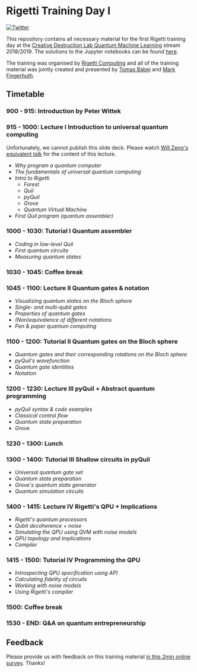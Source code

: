 # Rigetti Training Day I
[![Twitter](https://img.shields.io/twitter/url/https/github.com/markf94/rigetti_training_material/blob/master/README.md.svg?style=social)](https://twitter.com/intent/tweet?text=Wow:&url=https%3A%2F%2Fgithub.com%2Fmarkf94%2Frigetti_training_material%2Fblob%2Fmaster%2FREADME.md)

This repository contains all necessary material for the first Rigetti training day at the [Creative Destruction Lab Quantum Machine Learning](https://www.creativedestructionlab.com/streams/quantum2018/) stream 2018/2019. The solutions to the Jupyter notebooks can be found [here](https://github.com/markf94/rigetti_training_solutions).

The training was organised by [Rigetti Computing](https://www.rigetti.com/) and all of the training material was jointly created and presented by [Tomas Babej](https://www.linkedin.com/in/tbabej/) and [Mark Fingerhuth](https://www.linkedin.com/in/mark-fingerhuth/).

## Timetable

### 900 - 915: Introduction by Peter Wittek

### 915 - 1000: Lecture I Introduction to universal quantum computing
Unfortunately, we cannot publish this slide deck. Please watch [Will Zeng's equivalent talk](https://skillsmatter.com/skillscasts/11929-programming-the-world-s-first-quantum-computers-using-forest) for the content of this lecture.

- _Why program a quantum computer_
- _The fundamentals of universal quantum computing_
- _Intro to Rigetti_
	- _Forest_
	- _Quil_
	- _pyQuil_
	- _Grove_
	- _Quantum Virtual Machine_
- _First Quil program (quantum assembler)_

### 1000 - 1030: Tutorial I Quantum assembler

- _Coding in low-level Quil_
- _First quantum circuits_
- _Measuring quantum states_

### 1030 - 1045: Coffee break

### 1045 - 1100: Lecture II Quantum gates & notation
- _Visualizing quantum states on the Bloch sphere_
- _Single- and multi-qubit gates_
- _Properties of quantum gates_
- _(Non)equivalence of different notations_
- _Pen & paper quantum computing_

### 1100 - 1200: Tutorial II Quantum gates on the Bloch sphere
- _Quantum gates and their corresponding rotations on the Bloch sphere_
- _pyQuil's wavefunction_
- _Quantum gate identities_
- _Notation_

### 1200 - 1230: Lecture III pyQuil + Abstract quantum programming
- _pyQuil syntax & code examples_
- _Classical control flow_
- _Quantum state preparation_
- _Grove_

### 1230 - 1300: Lunch

### 1300 - 1400: Tutorial III Shallow circuits in pyQuil

- _Universal quantum gate set_
- _Quantum state preparation_
- _Grove's quantum state generator_
- _Quantum simulation circuits_

### 1400 - 1415: Lecture IV Rigetti's QPU + Implications
- _Rigetti's quantum processors_
- _Qubit decoherence + noise_
- _Simulating the QPU using QVM with noise models_
- _QPU topology and implications_
- _Compiler_

### 1415 - 1500: Tutorial IV Programming the QPU
- _Introspecting QPU specification using API_
- _Calculating fidelity of circuits_
- _Working with noise models_
- _Using Rigetti's compiler_

### 1500: Coffee break

### 1530 - END: Q&A on quantum entrepreneurship

## Feedback

Please provide us with feedback on this training material [in this 2min online survey](https://www.surveymonkey.com/r/TCKCWY5). Thanks!
